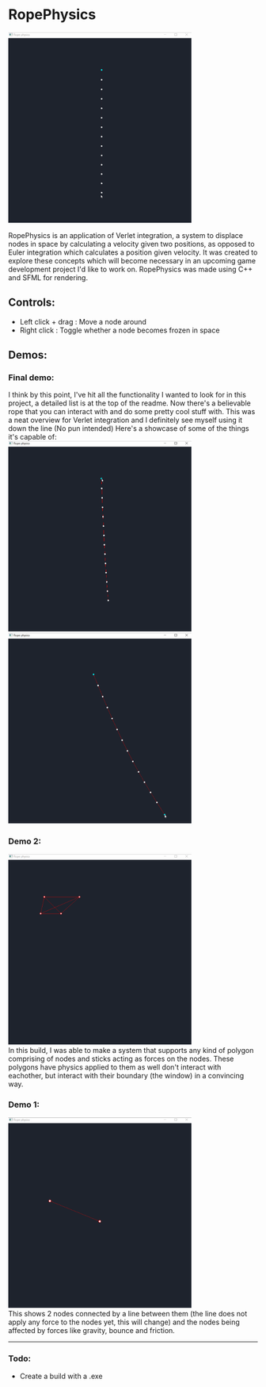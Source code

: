
# RopePhysics

<img src="demos/rope3.gif" alt="drawing" width="370"/><br>

RopePhysics is an application of Verlet integration, a system to displace nodes in space by calculating a velocity given two positions,
as opposed to Euler integration which calculates a position given velocity. It was created to explore these concepts which will become
necessary in an upcoming game development project I'd like to work on.
RopePhysics was made using C++ and SFML for rendering.

## Controls:
 - Left click + drag : Move a node around
 - Right click : Toggle whether a node becomes frozen in space

## Demos:

### Final demo:<br>
I think by this point, I've hit all the functionality I wanted to look for in this project, a detailed list is at the top of the readme.
Now there's a believable rope that you can interact with and do some pretty cool stuff with. This was a neat overview for Verlet integration
and I definitely see myself using it down the line (No pun intended) 
Here's a showcase of some of the things it's capable of:<br>
<img src="demos/rope4.gif" alt="drawing" width="370"/><br>
<img src="demos/rope5.gif" alt="drawing" width="370"/><br>

### Demo 2:<br>
<img src="demos/rope2.gif" alt="drawing" width="370"/><br>
In this build, I was able to make a system that supports any kind of polygon comprising of nodes and sticks acting as forces on the nodes.
These polygons have physics applied to them as well don't interact with eachother, but interact with their boundary (the window) in a convincing way.

### Demo 1:<br>
<img src="demos/rope1.gif" alt="drawing" width="370"/><br>
This shows 2 nodes connected by a line between them (the line does not apply any force to the nodes
yet, this will change) and the nodes being affected by forces like gravity, bounce and friction.

<hr/>

### Todo:

 - Create a build with a .exe
